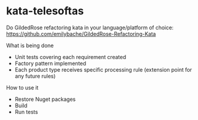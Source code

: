 # kata-telesoftas

Do GildedRose refactoring kata in your language/platform of choice:
https://github.com/emilybache/GildedRose-Refactoring-Kata


What is being done

- Unit tests covering each requirement created
- Factory pattern implemented 
- Each product type receives specific processing rule (extension point for any future rules)

How to use it

- Restore Nuget packages
- Build
- Run tests